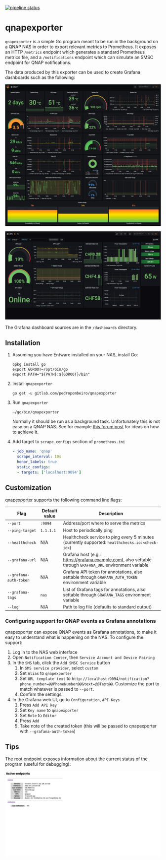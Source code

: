 [![pipeline status](https://gitlab.com/pedropombeiro/qnapexporter/badges/master/pipeline.svg)](https://gitlab.com/pedropombeiro/qnapexporter/-/commits/master)

# qnapexporter

`qnapexporter` is a simple Go program meant to be run in the background on a QNAP NAS in order to export
relevant metrics to Prometheus. It exposes an HTTP `/metrics` endpoint which generates a standard Prometheus metrics file, and a `/notifications` endpoint which can simulate an SMSC endpoint for QNAP notifications.

The data produced by this exporter can be used to create Grafana dashboards such as the following:

![Grafana dashboard sample](assets/grafana.png "Grafana dashboard sample")

![UPS Grafana dashboard sample](assets/ups.png "UPS Grafana dashboard sample")

The Grafana dashboard sources are in the `/dashboards` directory.

## Installation

1. Assuming you have Entware installed on your NAS, install Go:

    ```shell
    opkg install go
    export GOROOT=/opt/bin/go
    export PATH="${PATH}:${GOROOT}/bin"
    ```

1. Install `qnapexporter`

    ```shell
    go get -u gitlab.com/pedropombeiro/qnapexporter
    ```

1. Run `qnapexporter`

    ```shell
    ~/go/bin/qnapexporter
    ```

    Normally it should be run as a background task. Unfortunately this is not easy on a QNAP NAS.
    See for example [this forum post](https://forum.qnap.com/viewtopic.php?t=44743#p198192) for ideas on how to achieve it.

1. Add target to `scrape_configs` section of `prometheus.ini`

    ```yaml
    - job_name: 'qnap'
      scrape_interval: 10s
      honor_labels: true
      static_configs:
      - targets: ['localhost:9094']
    ```

## Customization

qnapexporter supports the following command line flags:

| Flag                    | Default value | Description |
|-------------------------|---------------|-------------|
| `--port`                | `:9094`       | Address/port where to serve the metrics  |
| `--ping-target`         | `1.1.1.1`     | Host to periodically ping                |
| `--healthcheck`         | N/A           | Healthcheck service to ping every 5 minutes (currently supported: `healthchecks.io:<check-id>`)  |
| `--grafana-url`         | N/A           | Grafana host (e.g.: https://grafana.example.com), also settable through `GRAFANA_URL` environment variable  |
| `--grafana-auth-token`  | N/A           | Grafana API token for annotations, also settable through `GRAFANA_AUTH_TOKEN` environment variable  |
| `--grafana-tags`        | `nas`         | List of Grafana tags for annotations, also settable through `GRAFANA_TAGS` environment variable  |
| `--log`                 | N/A           | Path to log file (defaults to standard output)  |

### Configuring support for QNAP events as Grafana annotations

qnapexporter can expose QNAP events as Grafana annotations, to make it easy to understand what is happening on the NAS. To configure the support:

1. Log in to the NAS web interface
2. Open `Notification Center`, then `Service Account and Device Pairing`
3. In the `SMS` tab, click the `Add SMSC Service` button
   1. In `SMS service provider`, select `custom`
   2. Set `Alias` to `qnapexporter`
   3. Set `URL template text` to `http://localhost:9094/notification?phone_number=@@PhoneNumber@@&text=@@Text@@`. Customize the port to match whatever is passed to `--port`.
   4. Confirm the settings.
4. In the Grafana web UI, go to `Configuration`, `API Keys`
   1. Press `Add API key`
   2. Set `Key name` to `qnapexporter`
   3. Set `Role` to `Editor`
   4. Press `Add`
   5. Take note of the created token (this will be passed to qnapexporter with `--grafana-auth-token`)

## Tips

The root endpoint exposes information about the current status of the program (useful for debugging):

![Status page](assets/status.jpeg "Status page")
